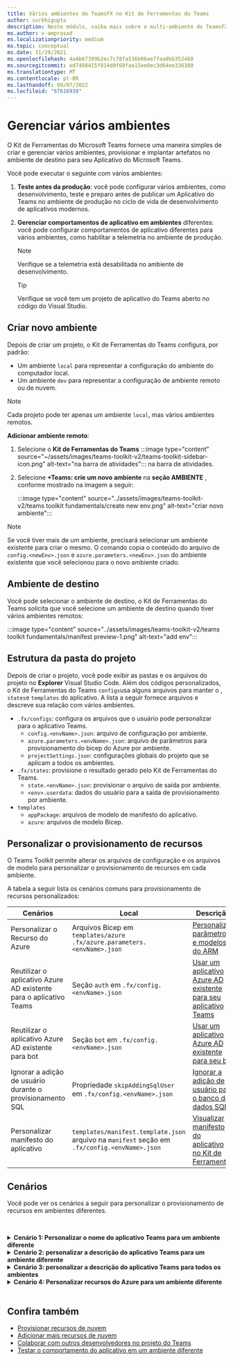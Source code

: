 ```yaml
---
title: Vários ambientes do TeamsFX no Kit de Ferramentas do Teams
author: surbhigupta
description: Neste módulo, saiba mais sobre o multi-ambiente do TeamsFX, como criar um novo ambiente, selecionar o ambiente de destino e muito mais
ms.author: v-amprasad
ms.localizationpriority: medium
ms.topic: conceptual
ms.date: 11/29/2021
ms.openlocfilehash: 4a4b67399b2ec7c78fa536b06ee7faa9bb352468
ms.sourcegitcommit: ed7488415f814d0f60faa15ee8ec3d64ee336380
ms.translationtype: MT
ms.contentlocale: pt-BR
ms.lasthandoff: 09/07/2022
ms.locfileid: "67616938"
---
```

# <a name="manage-multiple-environments"></a>Gerenciar vários ambientes

 O Kit de Ferramentas do Microsoft Teams fornece uma maneira simples de criar e gerenciar vários ambientes, provisionar e implantar artefatos no ambiente de destino para seu Aplicativo do Microsoft Teams.

 Você pode executar o seguinte com vários ambientes:

1. **Teste antes da produção**: você pode configurar vários ambientes, como desenvolvimento, teste e preparo antes de publicar um Aplicativo do Teams no ambiente de produção no ciclo de vida de desenvolvimento de aplicativos modernos.

2. **Gerenciar comportamentos de aplicativo em ambientes** diferentes: você pode configurar comportamentos de aplicativo diferentes para vários ambientes, como habilitar a telemetria no ambiente de produção.

   > [!NOTE]
   > Verifique se a telemetria está desabilitada no ambiente de desenvolvimento.

   > [!TIP]
   > Verifique se você tem um projeto de aplicativo do Teams aberto no código do Visual Studio.

## <a name="create-new-environment"></a>Criar novo ambiente

Depois de criar um projeto, o Kit de Ferramentas do Teams configura, por padrão:

* Um ambiente `local` para representar a configuração do ambiente do computador local.
* Um ambiente `dev` para representar a configuração de ambiente remoto ou de nuvem.

> [!NOTE]
> Cada projeto pode ter apenas um ambiente `local`, mas vários ambientes remotos.

**Adicionar ambiente remoto**:

1. Selecione o **Kit de Ferramentas do Teams** :::image type="content" source="~/assets/images/teams-toolkit-v2/teams-toolkit-sidebar-icon.png" alt-text="na barra de atividades"::: na barra de atividades.
2. Selecione **+Teams: crie um novo ambiente** na **seção AMBIENTE** , conforme mostrado na imagem a seguir:

   :::image type="content" source="../assets/images/teams-toolkit-v2/teams toolkit fundamentals/create new env.png" alt-text="criar novo ambiente":::

> [!Note]
> Se você tiver mais de um ambiente, precisará selecionar um ambiente existente para criar o mesmo. O comando copia o conteúdo do arquivo de `config.<newEnv>.json` e `azure.parameters.<newEnv>.json` do ambiente existente que você selecionou para o novo ambiente criado.

## <a name="target-environment"></a>Ambiente de destino

Você pode selecionar o ambiente de destino, o Kit de Ferramentas do Teams solicita que você selecione um ambiente de destino quando tiver vários ambientes remotos:

:::image type="content" source="../assets/images/teams-toolkit-v2/teams toolkit fundamentals/manifest preview-1.png" alt-text="add env":::

## <a name="project-folder-structure"></a>Estrutura da pasta do projeto

Depois de criar o projeto, você pode exibir as pastas e os arquivos do projeto no **Explorer** Visual Studio Code. Além dos códigos personalizados, o Kit de Ferramentas do Teams `configs`usa alguns arquivos para manter o , `states`e `templates` do aplicativo. A lista a seguir fornece arquivos e descreve sua relação com vários ambientes.

* `.fx/configs`: configura os arquivos que o usuário pode personalizar para o aplicativo Teams.
  * `config.<envName>.json`: arquivo de configuração por ambiente.
  * `azure.parameters.<envName>.json`: arquivo de parâmetros para provisionamento do bicep do Azure por ambiente.
  * `projectSettings.json`: configurações globais do projeto que se aplicam a todos os ambientes.
* `.fx/states`: provisione o resultado gerado pelo Kit de Ferramentas do Teams.
  * `state.<envName>.json`: provisionar o arquivo de saída por ambiente.
  * `<env>.userdata`: dados do usuário para a saída de provisionamento por ambiente.
* `templates`
  * `appPackage`: arquivos de modelo de manifesto do aplicativo.
  * `azure`: arquivos de modelo Bicep.

## <a name="customize-resource-provision"></a>Personalizar o provisionamento de recursos

O Teams Toolkit permite alterar os arquivos de configuração e os arquivos de modelo para personalizar o provisionamento de recursos em cada ambiente.

A tabela a seguir lista os cenários comuns para provisionamento de recursos personalizados:

| Cenários | Local| Descrição |
| --- | --- | --- |
| Personalizar o Recurso do Azure |Arquivos Bicep em `templates/azure` `.fx/azure.parameters.<envName>.json` | [Personalizar parâmetros e modelos do ARM](provision.md#customize-arm-template-files) |
| Reutilizar o aplicativo Azure AD existente para o aplicativo Teams | Seção `auth` em `.fx/config.<envName>.json`|  [Usar um aplicativo Azure AD existente para seu aplicativo Teams](provision.md#use-an-existing-azure-ad-app-for-your-teams-app) |
| Reutilizar o aplicativo Azure AD existente para bot |Seção `bot` em `.fx/config.<envName>.json`| [Usar um aplicativo Azure AD existente para seu bot](provision.md#use-an-existing-azure-ad-app-for-your-bot) |
| Ignorar a adição de usuário durante o provisionamento SQL |Propriedade `skipAddingSqlUser` em `.fx/config.<envName>.json`| [Ignorar a adição de usuário para o banco de dados SQL](provision.md#skip-adding-user-for-sql-database) |
| Personalizar manifesto do aplicativo |`templates/manifest.template.json` arquivo na `manifest` seção em `.fx/config.<envName>.json`| [Visualizar manifesto do aplicativo no Kit de Ferramentas](TeamsFx-preview-and-customize-app-manifest.md)|

## <a name="scenarios"></a>Cenários

Você pode ver os cenários a seguir para personalizar o provisionamento de recursos em ambientes diferentes.
<br>

<br><details>
<summary><b>Cenário 1: Personalizar o nome do aplicativo Teams para um ambiente diferente </b></summary>

Você pode definir o nome do aplicativo Teams para `myapp(dev)` o ambiente padrão `dev` e para `myapp(staging)` o ambiente de preparo `staging`.

Etapas para personalização:

1. Abra o arquivo de configuração `.fx/configs/config.dev.json`.
2. Atualize a propriedade de **`manifest`** > **`appName`** > **abreviação** de **`myapp(dev)`**.

  As atualizações a serem `.fx/configs/config.dev.json` :

  ```json
  {
      "$schema": "https://aka.ms/teamsfx-env-config-schema",
      "description": "You can customize the TeamsFx config for different environments.   Visit https://aka.ms/teamsfx-env-config to learn more about this.",
      "manifest": {
          "appName": {
              "short": "myapp(dev)"
              ...
          }
      }
      ...
  }
  ```

3. Você pode criar um novo ambiente e nomeá-lo `staging` se ele não existir.
4. Abra o arquivo de configuração `.fx/configs/config.staging.json`.
5. Atualize a mesma propriedade `myapp(staging)`.
6. Agora você pode executar o comando provisionar e `dev` o `staging` ambiente para atualizar o nome do aplicativo em ambientes remotos. Para executar o comando provisionar com o Kit de Ferramentas do Teams, consulte [provisionar](provision.md#provision-using-teams-toolkit).

</details>

<details>
<summary><b>Cenário 2: personalizar a descrição do aplicativo Teams para um ambiente diferente</b></summary>

Você pode definir uma descrição diferente do aplicativo Teams para os diferentes ambientes:

* Para o ambiente padrão `dev`, a descrição é `my app description for dev`.
* Para o ambiente de preparo `staging`, a descrição é `my app description for staging`.

Etapas para personalização:

1. Abra o arquivo de configuração `.fx/configs/config.dev.json`.
2. Adicionar nova propriedade de **`manifest`** > **`short`** > **`description`** com valor .**`my app description for dev`**

  As atualizações a serem `.fx/configs/config.dev.json` :

  ```json
  {
      "$schema": "https://aka.ms/teamsfx-env-config-schema",
      "description": "You can customize the TeamsFx config for different environments.   Visit https://aka.ms/teamsfx-env-config to learn more about this.",
      "manifest": {
          ...
          "description": {
              "short": "`my app description for dev"
              ...
          }
      }
      ...
  }
  ```

3. Crie um novo ambiente e nomeie-o `staging` se ele não existir.
4. Abra o arquivo de configuração `.fx/configs/config.staging.json`.
5. Adicione a mesma propriedade a `my app description for staging`.
6. Abra o modelo de manifesto do aplicativo Teams `templates/appPackage/manifest.template.json`.
7. Atualize a propriedade para **`description`** > **`short`** usar a **variável definida** em arquivos de configuração com sintaxe de bigode **`{{config.manifest.description.short}}`**.
  
  As atualizações a serem `manifest.template.json` :

  ```json
  {
    "$schema": "https://developer.microsoft.com/en-us/json-schemas/teams/v1.11/MicrosoftTeams.schema.json",
    "manifestVersion": "1.11",
    "version": "1.0.0",
    ...
    "description": {
      "short": "{{config.manifest.description.short}}", 
      ...
    },
    ...
  }
  ```

8. Agora você pode executar o comando provisionar e `dev` o `staging` ambiente para atualizar o nome do aplicativo em ambientes remotos.

</details>

<details>
<summary><b>Cenário 3: personalizar a descrição do aplicativo Teams para todos os ambientes</b></summary>

Você pode definir a descrição do aplicativo Teams para `my app description` todos os ambientes.

Como o modelo de manifesto do aplicativo Teams é compartilhado em todos os ambientes, podemos atualizar o valor de descrição nele para nosso destino:

1. Abra o modelo de manifesto do aplicativo Teams `templates/appPackage/manifest.template.json`.
2. Atualize a propriedade **`description`** > **`short`** com cadeia de caracteres embutida em código.**`my app description`**
  
  As atualizações a serem `manifest.template.json` :

  ```json
  {
    "$schema": "https://developer.microsoft.com/en-us/json-schemas/teams/v1.11/MicrosoftTeams.schema.json",
    "manifestVersion": "1.11",
    "version": "1.0.0",
    ...
    "description": {
      "short": "my app description",
      ...
    },
    ...
  }

  ```

3. Agora você pode executar o comando provisionar em **todo o** ambiente para atualizar o nome do aplicativo em ambientes remotos.

</details>

<details>
<br><summary><b>Cenário 4: Personalizar recursos do Azure para um ambiente diferente</b></summary>

Você pode personalizar os recursos do Azure para cada ambiente, por exemplo, editar o ambiente correspondente a fx/configs/azure.parameters. Arquivo {env}.json para especificar o nome da Função do Azure.

Para obter mais informações sobre arquivos de parâmetro e modelo Bicep, consulte [provisionar recursos de nuvem](provision.md).
</details>
</br>

## <a name="see-also"></a>Confira também

* [Provisionar recursos de nuvem](provision.md)
* [Adicionar mais recursos de nuvem](add-resource.md)
* [Colaborar com outros desenvolvedores no projeto do Teams](TeamsFx-collaboration.md)
* [Testar o comportamento do aplicativo em um ambiente diferente](test-app-behavior.md)
